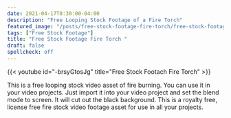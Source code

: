 ```yaml
---
date: 2021-04-17T8:30:00-04:00
description: "Free Looping Stock Footage of a Fire Torch"
featured_image: "/posts/free-stock-footage-fire-torch/free-stock-footage-fire-torch.jpg"
tags: ["Free Stock Footage"]
title: "Free Stock Footage Fire Torch "
draft: false
spellcheck: off
---
```


{{< youtube id="-brsyGtosJg" title="Free Stock Footach Fire Torch" >}}

This is a free looping stock video asset of fire burning. You can use it in your video projects. Just import it into your video project and set the blend mode to screen. It will cut out the black background. This is a royalty free, license free fire stock video footage asset for use in all your projects.
